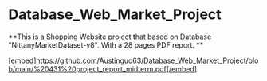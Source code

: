 # Database_Web_Market_Project
**This is a Shopping Website project that based on Database "NittanyMarketDataset-v8". With a 28 pages PDF report. **


[embed]https://github.com/Austinguo63/Database_Web_Market_Project/blob/main/%20431%20project_report_midterm.pdf[/embed]

